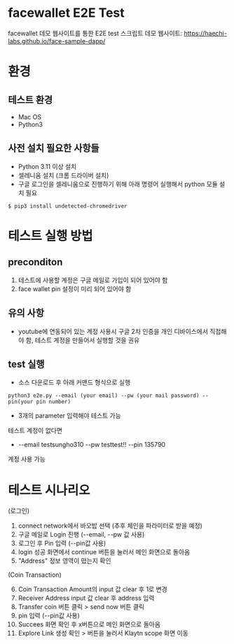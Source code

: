 # facewallet E2E Test
facewallet 데모 웹사이트를 통한 E2E test 스크립트
데모 웹사이트: https://haechi-labs.github.io/face-sample-dapp/

# 환경

## 테스트 환경
- Mac OS
- Python3

## 사전 설치 필요한 사항들

- Python 3.11 이상 설치
- 셀레니움 설치 (크롬 드라이버 설치)
- 구글 로그인을 셀레니움으로 진행하기 위해 아래 명령어 실행해서 python 모듈 설치 필요
```
$ pip3 install undetected-chromedriver

```




# 테스트 실행 방법
## preconditon
1. 테스트에 사용할 계정은 구글 메일로 가입이 되어 있어야 함
2. face wallet pin 설정이 미리 되어 있어야 함

## 유의 사항
- youtube에 연동되어 있는 계정 사용시 구글 2차 인증을 개인 디바이스에서 직접해야 함, 테스트 계정을 만들어서 실행할 것을 권유

## test 실행
- 소스 다운로드 후 아래 커맨드 형식으로 실행
```
python3 e2e.py --email (your email) --pw (your mail password) --pin(your pin number)
```
- 3개의 parameter 입력해야 테스트 가능

테스트 계정이 없다면 

- --email testsungho310 --pw testtest!! --pin 135790

계정 사용 가능 

# 테스트 시나리오
(로그인)
1. connect network에서 바오밥 선택 (추후 체인을 파라미터로 받을 예정)
2. 구글 메일로 Login 진행 (--email, --pw 값 사용)
3. 로그인 후 Pin 입력 (--pin값 사용)
4. login 성공 화면에서 continue 버튼을 눌러서 메인 화면으로 돌아옴
5. "Address" 정보 영역이 떴는지 확인

(Coin Transaction)

6. Coin Transaction Amount의 input 값 clear 후 1로 변경
7. Receiver Address input 값 clear 후 address 입력
8. Transfer coin 버튼 클릭 > send now 버튼 클릭 
9. pin 입력 (--pin값 사용)
10. Succees 화면 확인 후 x버튼으로 메인 화면으로 돌아옴
11. Explore Link 생성 확인 > 버튼을 눌러서 Klaytn scope 화면 이동
